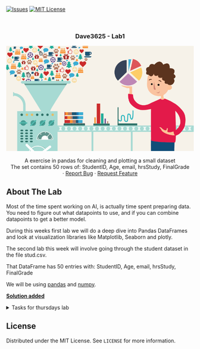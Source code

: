<!-- PROJECT SHIELDS -->
<!--
*** I'm using markdown "reference style" links for readability.
*** Reference links are enclosed in brackets [ ] instead of parentheses ( ).
*** See the bottom of this document for the declaration of the reference variables
*** for contributors-url, forks-url, etc. This is an optional, concise syntax you may use.
*** https://www.markdownguide.org/basic-syntax/#reference-style-links
-->

[![Issues][issues-shield]][issues-url]
[![MIT License][license-shield]][license-url]




<!-- PROJECT LOGO -->
<br />
<h3 align="center">Dave3625 - Lab1</h3>
<p align="center">
  <a href="https://github.com/DAVE3625/DAVE3625-24H/tree/main/Lab1">
    <img src="img/logo.png" alt="Data wrangling" width="auto" height="auto">
  </a>

  

  <p align="center">
    A exercise in pandas for cleaning and plotting a small dataset <br \>The set contains 50 rows of: StudentID, Age, email, hrsStudy, FinalGrade
    <br />
    ·
    <a href="https://github.com/DAVE3625/DAVE3625-24H/issues">Report Bug</a>
    ·
    <a href="https://github.com/DAVE3625/DAVE3625-24H/issues">Request Feature</a>
  </p>
</p>


<!-- ABOUT THE LAB -->
## About The Lab
Most of the time spent working on AI, is actually time spent preparing data. You need to figure out what datapoints to use, and if you can combine datapoints to get a better model. 

During this weeks first lab we will do a deep dive into Pandas DataFrames and look at visualization libraries like Matplotlib, Seaborn and plotly.

The second lab this week will involve going through the student dataset in the file stud.csv. 

That DataFrame has 50 entries with:
StudentID, Age, email, hrsStudy, FinalGrade

We will be using [pandas][pandas-doc] and [numpy][numpy-doc].


**[Solution added][Solution]**
<details>
<summary>Tasks for thursdays lab</summary>

  ## Tasks
  **1. In this lab, you will import the csv file into pandas:**
  
  Hint: 
  ```
  #If you want to use the csv from this git set
  # url = "https://github.com/DAVE3625/DAVE3625-24H/blob/main/Lab1/stud.csv"
  # You can also download the csv and set
  # url="{filepath]/stud.csv"
  df = pd.read_csv(url, sep=',')
  df.head()
  
  ```
  
  
  **2. You will then clean the data set so df.info() produce**
  
  ![dfinfo][dfinfo]
  
  Hint: 
  ```
  df.isna().sum() #show missing values
  df=df.replace(r'^\s*$', np.nan, regex=True) #Replace blank values with np.nan values
  
  df['Column'] = df['Column'].astype(str).astype(int) #Convert from obj to int
  ```
  **3. Then idenify and remove the outliers in the «FinalGrade» column**
  
  Hint : 
  ```
  df["FinalGrade"].plot.box()
  ```
  
  **4. Finally add a column “Grade” where you transform the grade from float to a char:**
  
  [Hint][columns-condition]
  ```
  91 - 100 = A
  81 - 90  = B
  71 - 80  = C
  61 – 70  = D
  51 – 60  = E
     > 50  = F
  ```
  **5. Produce this plot:**
  
  ![barplot]
  
  The dataset is generated with this script and errors added after it's creation:
  ```python
  import random
  print(StudentID,Age,email,hrsStudy,FinalGrade)
  for i in range(50):
     studId ="s" + str(random.randrange(10000,99999,1)) 
     print(str(studId)+","+ str(random.randrange(19,35,1))+",
        "+str(studId+"@oslomet.no"+","+str(random.randint(0, 12)))+","+str(random.randint(20, 100)))
  ```
  
  ## More hints
  
  Due to many questions about pandas and python in general i'll provide some extra hints
  
  **Q: I get an error when running**
  ```python
  df = pd.read_csv(url, sep=',')
  ```
  **A: This might be caused by two different problems**
  1.  Check your imports, for this lab you should consider these imports
  ```python
  #Import modules
  %matplotlib inline
  import pandas as pd
  import numpy as np
  from scipy import stats
  ```
  2.  If you have imported pandas, check that you assign a value to the variable **url**
  
  **Q: I can't convert values to int or float**
  Even after running
  ```python
  df=df.replace(r'^\s*$', np.nan, regex=True)
  ```
  **A: Running the above code only replace whitespace with a nan value**
  
  nan stands for Not a Number, and can not be converted to int or float. The reason we convert missing values to nan is that pandas lets us handle those values quite simple.
  If you want to assign nan's a value, you can use
  ```python
  df["Column"].replace(np.nan, VALUE, inplace=True)
  #Column is a placeholder for the column you want to change. 
  #In this example we have the columns StudentID,Age,email,hrsStudy,FinalGrade
  ```
  After you have replaced the nan values you want, you can drop rows containing nan with:
  ```python
  df.dropna(inplace = True)
  ```
  **Q: df["FinalGrade"].plot.box() don't work**
  
  1.  When running this code I get an error
  2.  The code run, but I can't see a plot
  
  **A:**
  
  1.  If you get an error and your code looks correct, try to reinstall matplotlib.
      Go to your conda promt (make sure your in the right env) and write:
      ```
      conda uninstall matplotlib
      conda update
      conda install matplotlib
      ```
      rest the kernel in jupyter notebook and try again
  
  2.  If your code runs, but only produce
  ```
  <matplotlib.axes._subplots.AxesSubplot at 0x7f7cb044f7d0>
  ```
  add 
  ```
  %matplotlib inline
  ````
  in the includes section
  
  **Q: How do I remove outliers?**
  
  **A:**
  Check [kite][kite-outliers] for a hint.
  On this set edit
  ```python
  filtered_entries = (abs_z_scores < 3).all(axis=1)
  #to
  filtered_entries = (abs_z_scores < 3)
  ```
  **Q: Can you provide some tutorials for jupyter and pandas?**
  
  I need some good tutorials to get me started. Can you recomend any?
  
  **A: Yes**
  
  If you are new to jupyter notebook and pandas [this youtube video][jupyter-tutorial] will be usefull.
  
  [This site][pandas-tutorial] cover many important aspects of pandas, and I use it often as a refrence.

</details>

<!-- LICENSE -->
## License

Distributed under the MIT License. See `LICENSE` for more information.






<!-- MARKDOWN LINKS & IMAGES -->
<!-- https://www.markdownguide.org/basic-syntax/#reference-style-links -->
[issues-shield]: https://img.shields.io/github/issues/umaimehm/Intro_to_AI_2021.svg?style=for-the-badge
[issues-url]: https://github.com/DAVE3625/DAVE3625-24H/issues
[license-shield]: https://img.shields.io/github/license/othneildrew/Best-README-Template.svg?style=for-the-badge
[license-url]: https://github.com/DAVE3625/DAVE3625-24H/blob/main/Lab1/LICENSE

[dfinfo]: img/dfinfo.png
[barplot]: img/barplot.png
[pandas-doc]: https://pandas.pydata.org/docs/reference/index.html#api
[numpy-doc]: https://numpy.org/doc/stable/
[columns-condition]: https://www.dataquest.io/blog/tutorial-add-column-pandas-dataframe-based-on-if-else-condition/
[kite-outliers]: https://www.kite.com/python/answers/how-to-remove-outliers-from-a-pandas-dataframe-in-python/
[pandas-tutorial]: https://github.com/TirendazAcademy/PANDAS-TUTORIAL
[jupyter-tutorial]: https://www.youtube.com/watch?v=vmEHCJofslg
[solution]: Solution.ipynb

